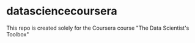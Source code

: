 # datasciencecoursera
This repo is created solely for the Coursera course "The Data Scientist's Toolbox"
